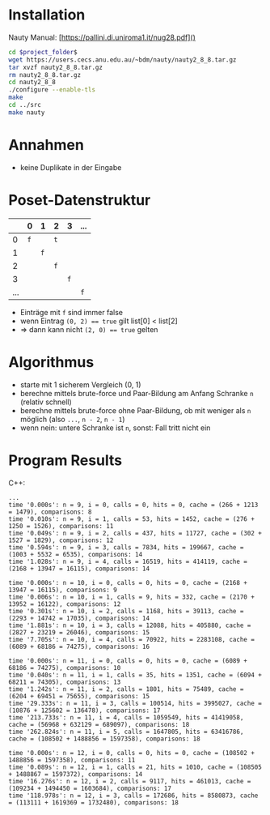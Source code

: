 # Installation
Nauty Manual: [https://pallini.di.uniroma1.it/nug28.pdf]()
```sh
cd $project_folder$
wget https://users.cecs.anu.edu.au/~bdm/nauty/nauty2_8_8.tar.gz
tar xvzf nauty2_8_8.tar.gz
rm nauty2_8_8.tar.gz
cd nauty2_8_8
./configure --enable-tls
make
cd ../src
make nauty
```

# Annahmen
- keine Duplikate in der Eingabe

# Poset-Datenstruktur
|     | 0 | 1 | 2 | 3 | ... |
| -   | - | - | - | - |  -  |
| 0   | `f` |   | `t` |   |     |
| 1   |   | `f` |   |   |     |
| 2   |   |   | `f` |   |     |
| 3   |   |   |   | `f` |     |
| ... |   |   |   |   |  `f`  |

- Einträge mit `f` sind immer false
- wenn Eintrag `(0, 2) == true` gilt list[0] < list[2]
- => dann kann nicht `(2, 0) == true` gelten


# Algorithmus
- starte mit 1 sicherem Vergleich (0, 1)
- berechne mittels brute-force und Paar-Bildung am Anfang Schranke `n` (relativ schnell)
- berechne mittels brute-force ohne Paar-Bildung, ob mit weniger als `n` möglich (also `...`, `n - 2`, `n - 1`)
- wenn nein: untere Schranke ist `n`, sonst: Fall tritt nicht ein

# Program Results
C++:
```
...
time '0.000s': n = 9, i = 0, calls = 0, hits = 0, cache = (266 + 1213 = 1479), comparisons: 8
time '0.010s': n = 9, i = 1, calls = 53, hits = 1452, cache = (276 + 1250 = 1526), comparisons: 11
time '0.049s': n = 9, i = 2, calls = 437, hits = 11727, cache = (302 + 1527 = 1829), comparisons: 12
time '0.594s': n = 9, i = 3, calls = 7834, hits = 199667, cache = (1003 + 5532 = 6535), comparisons: 14
time '1.028s': n = 9, i = 4, calls = 16519, hits = 414119, cache = (2168 + 13947 = 16115), comparisons: 14

time '0.000s': n = 10, i = 0, calls = 0, hits = 0, cache = (2168 + 13947 = 16115), comparisons: 9
time '0.006s': n = 10, i = 1, calls = 9, hits = 332, cache = (2170 + 13952 = 16122), comparisons: 12
time '0.301s': n = 10, i = 2, calls = 1168, hits = 39113, cache = (2293 + 14742 = 17035), comparisons: 14
time '1.881s': n = 10, i = 3, calls = 12088, hits = 405880, cache = (2827 + 23219 = 26046), comparisons: 15
time '7.705s': n = 10, i = 4, calls = 70922, hits = 2283108, cache = (6089 + 68186 = 74275), comparisons: 16

time '0.000s': n = 11, i = 0, calls = 0, hits = 0, cache = (6089 + 68186 = 74275), comparisons: 10
time '0.040s': n = 11, i = 1, calls = 35, hits = 1351, cache = (6094 + 68211 = 74305), comparisons: 13
time '1.242s': n = 11, i = 2, calls = 1801, hits = 75489, cache = (6204 + 69451 = 75655), comparisons: 15
time '29.333s': n = 11, i = 3, calls = 100514, hits = 3995027, cache = (10876 + 125602 = 136478), comparisons: 17
time '213.733s': n = 11, i = 4, calls = 1059549, hits = 41419058, cache = (56968 + 632129 = 689097), comparisons: 18
time '262.824s': n = 11, i = 5, calls = 1647805, hits = 63416786, cache = (108502 + 1488856 = 1597358), comparisons: 18

time '0.000s': n = 12, i = 0, calls = 0, hits = 0, cache = (108502 + 1488856 = 1597358), comparisons: 11
time '0.089s': n = 12, i = 1, calls = 21, hits = 1010, cache = (108505 + 1488867 = 1597372), comparisons: 14
time '16.276s': n = 12, i = 2, calls = 9117, hits = 461013, cache = (109234 + 1494450 = 1603684), comparisons: 17
time '118.978s': n = 12, i = 3, calls = 172686, hits = 8580873, cache = (113111 + 1619369 = 1732480), comparisons: 18
```